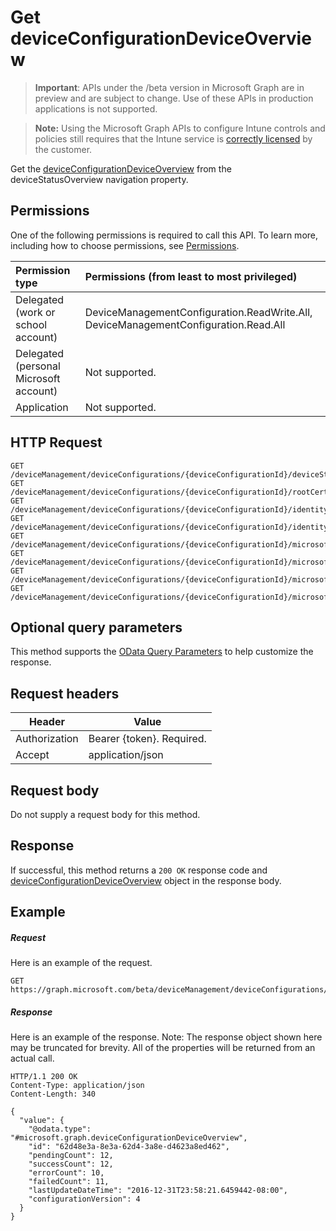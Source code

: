 ﻿# Get deviceConfigurationDeviceOverview

> **Important**: APIs under the /beta version in Microsoft Graph are in preview and are subject to change. Use of these APIs in production applications is not supported.

> **Note:** Using the Microsoft Graph APIs to configure Intune controls and policies still requires that the Intune service is [correctly licensed](https://go.microsoft.com/fwlink/?linkid=839381) by the customer.

Get the [deviceConfigurationDeviceOverview](../resources/intune_deviceconfig_deviceconfigurationdeviceoverview.md) from the deviceStatusOverview navigation property.
## Permissions
One of the following permissions is required to call this API. To learn more, including how to choose permissions, see [Permissions](../../../concepts/permissions_reference.md).

|Permission type      | Permissions (from least to most privileged)              | 
|:--------------------|:---------------------------------------------------------| 
|Delegated (work or school account) | DeviceManagementConfiguration.ReadWrite.All, DeviceManagementConfiguration.Read.All    | 
|Delegated (personal Microsoft account) | Not supported.    | 
|Application | Not supported. | 

## HTTP Request
<!-- {
  "blockType": "ignored"
}
-->
```http
GET /deviceManagement/deviceConfigurations/{deviceConfigurationId}/deviceStatusOverview/
GET /deviceManagement/deviceConfigurations/{deviceConfigurationId}/rootCertificate//deviceStatusOverview/
GET /deviceManagement/deviceConfigurations/{deviceConfigurationId}/identityCertificate//deviceStatusOverview/
GET /deviceManagement/deviceConfigurations/{deviceConfigurationId}/identityCertificate//rootCertificate//deviceStatusOverview/
GET /deviceManagement/deviceConfigurations/{deviceConfigurationId}/microsoft.graph.iosScepCertificateProfile/rootCertificate//deviceStatusOverview/
GET /deviceManagement/deviceConfigurations/{deviceConfigurationId}/microsoft.graph.macOSScepCertificateProfile/rootCertificate//deviceStatusOverview/
GET /deviceManagement/deviceConfigurations/{deviceConfigurationId}/microsoft.graph.windows81SCEPCertificateProfile/rootCertificate//deviceStatusOverview/
GET /deviceManagement/deviceConfigurations/{deviceConfigurationId}/microsoft.graph.windowsPhone81VpnConfiguration/identityCertificate//deviceStatusOverview/
```

## Optional query parameters
This method supports the [OData Query Parameters](http://graph.microsoft.io/docs/overview/query_parameters) to help customize the response.
## Request headers
|Header|Value|
|---|---|
|Authorization|Bearer {token}. Required.|
|Accept|application/json|

## Request body
Do not supply a request body for this method.

## Response

If successful, this method returns a `200 OK` response code and [deviceConfigurationDeviceOverview](../resources/intune_deviceconfig_deviceconfigurationdeviceoverview.md) object in the response body.

## Example

##### Request

Here is an example of the request.
```http
GET https://graph.microsoft.com/beta/deviceManagement/deviceConfigurations/{deviceConfigurationId}/deviceStatusOverview/
```

##### Response

Here is an example of the response. Note: The response object shown here may be truncated for brevity. All of the properties will be returned from an actual call.
```http
HTTP/1.1 200 OK
Content-Type: application/json
Content-Length: 340

{
  "value": {
    "@odata.type": "#microsoft.graph.deviceConfigurationDeviceOverview",
    "id": "62d48e3a-8e3a-62d4-3a8e-d4623a8ed462",
    "pendingCount": 12,
    "successCount": 12,
    "errorCount": 10,
    "failedCount": 11,
    "lastUpdateDateTime": "2016-12-31T23:58:21.6459442-08:00",
    "configurationVersion": 4
  }
}
```



